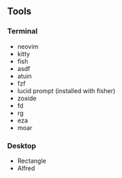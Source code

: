 ## Tools

### Terminal
- neovim
- kitty
- fish
- asdf
- atuin
- fzf
- lucid prompt (installed with fisher)
- zoxide
- fd
- rg
- eza
- moar

### Desktop
- Rectangle
- Alfred
